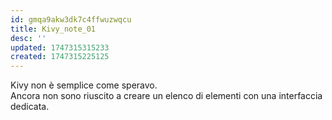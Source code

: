 ```yaml
---
id: gmqa9akw3dk7c4ffwuzwqcu
title: Kivy_note_01
desc: ''
updated: 1747315315233
created: 1747315225125
---
```


Kivy non è semplice come speravo.  
Ancora non sono riuscito a creare un elenco di elementi con una interfaccia dedicata.